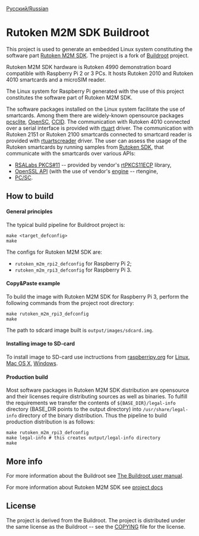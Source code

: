 [Русский/Russian](README_RUS.rutoken.md)

# Rutoken M2M SDK Buildroot

This project is used to generate an embedded Linux system constituting the software part [Rutoken M2M SDK](https://www.rutoken.ru/products/all/rutoken-m2m/). The project is a fork of [Buildroot](https://buildroot.org/) project.

Rutoken M2M SDK hardware is Rutoken 4990 demonstration board compatible with Raspberry Pi 2 or 3 PCs. It hosts Rutoken 2010 and Rutoken 4010 smartcards and a microSIM reader.

The Linux system for Raspberry Pi generated with the use of this project constitutes the software part of Rutoken M2M SDK.

The software packages installed on the Linux system facilitate the use of smartcards. Among them there are widely-known opensource packages [pcsclite](https://pcsclite.apdu.fr/), [OpenSC](https://github.com/OpenSC/OpenSC), [CCID](https://ccid.apdu.fr/). The communication with Rutoken 4010 connected over a serial interface is provided with [rtuart](https://github.com/AktivCo/rtuart) driver. The communication with Rutoken 2151 or Rutoken 2100 smartcards connected to smartcard reader is provided with [rtuartscreader](https://github.com/AktivCo/rtuartscreader) driver. The user can assess the usage of the Rutoken smartcards by running samples from [Rutoken SDK](https://www.rutoken.ru/developers/sdk/), that communicate with the smartcards over various APIs:
* [RSALabs PKCS#11](https://www.cryptsoft.com/pkcs11doc/) -- provided by vendor's [rtPKCS11ECP](https://www.rutoken.ru/support/download/pkcs/) library,
* [OpenSSL API](https://www.openssl.org/docs/manmaster/man3/) (with the use of vendor's [engine](https://github.com/openssl/openssl/blob/OpenSSL_1_1_1e/README.ENGINE) -- rtengine,
* [PC/SC](https://pcsclite.apdu.fr/api/group__API.html).

## How to build

#### General principles

The typical build pipeline for Buildroot project is:

```
make <target_defconfig>
make
```

The configs for Rutoken M2M SDK are:
* `rutoken_m2m_rpi2_defconfig` for Raspberry Pi 2;
* `rutoken_m2m_rpi3_defconfig` for Raspberry Pi 3.

#### Copy&Paste example

To build the image with Rutoken M2M SDK for Raspberry Pi 3, perform the following commands from the project root directory:

```
make rutoken_m2m_rpi3_defconfig
make
```

The path to sdcard image built is `output/images/sdcard.img`.

#### Installing image to SD-card

To install image to SD-card use inctructions from [raspberripy.org](https://www.raspberrypi.org/documentation/installation/installing-images/README.md) for [Linux](https://www.raspberrypi.org/documentation/installation/installing-images/linux.md), [Mac OS X](https://www.raspberrypi.org/documentation/installation/installing-images/mac.md), [Windows](https://www.raspberrypi.org/documentation/installation/installing-images/windows.md).

#### Production build

Most software packages in Rutoken M2M SDK distribution are opensource and their licenses require distributing sources as well as binaries. To fulfill the requirements we transfer the contents of `${BASE_DIR}/legal-info` directory (BASE_DIR points to the output directory) into `/usr/share/legal-info` directory of the binary distribution. Thus the pipeline to build production distribution is as follows:

```
make rutoken_m2m_rpi3_defconfig
make legal-info # this creates output/legal-info directory
make
```

## More info

For more information about the Buildroot see [The Buildroot user manual](https://buildroot.org/downloads/manual/manual.html).

For more information about Rutoken M2M SDK see [project docs](rutoken-docs/index.md)

## License

The project is derived from the Buildroot. The project is distributed under the
same license as the Buildroot -- see the [COPYING](COPYING) file for the license.
